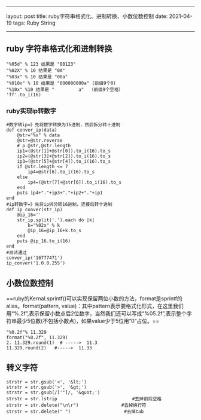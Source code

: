 
---
layout: post
title: ruby字符串格式化、进制转换、小数位数控制
date: 2021-04-19
tags: Ruby String
   
---
## ruby 字符串格式化和进制转换
```
"%05d" % 123 结果是 "00123"
"%02X" % 10 结果是 "0A"
"%03x" % 10 结果是 "00a"
"%010x" % 10 结果是 "000000000a" (前缀9个0)
"%10x" %10 结果是 "         a"  （前缀9个空格）
'ff'.to_i(16)
```
### ruby实现ip转数字
```
#数字转ip=》先将数字转换为16进制，然后拆分转十进制
def conver_ip(data)
    @str="%x" % data
    @str=@str.reverse
    # p @str,@str.length
    ip1=(@str[1]+@str[0]).to_i(16).to_s
    ip2=(@str[3]+@str[2]).to_i(16).to_s
    ip3=(@str[5]+@str[4]).to_i(16).to_s
    if @str.length <= 7
        ip4=@str[6].to_i(16).to_s
    else 
        ip4=(@str[7]+@str[6]).to_i(16).to_s
    end
    puts ip4+"."+ip3+"."+ip2+"."+ip1
end
#ip转数字=》先将ip拆分转16进制，连接后转十进制
def ip_conver(str_ip)
    @ip_16=''
    str_ip.split('.').each do |k|
        k="%02x" % k
        @ip_16=@ip_16+k.to_s
    end
    puts @ip_16.to_i(16)
end
#测试通过
conver_ip('16777471')
ip_conver('1.0.0.255')
```

## 小数位数控制

==ruby的Kernal.sprintf()可以实现保留两位小数的方法，format是sprintf的alias。format(pattern, value)：其中pattern表示要格式化形式，在这里我们用“%.2f”,表示保留小数点后2位数字，当然我们还可以写成“%05.2f”,表示整个字符串最少5位数(不包括小数点)，如果value少于5位用”0”占位。==
```
"%0.2f"% 11.329    
format("%0.2f", 11.329)    
2. 11.329.round(1)  # ----->  11.3      
11.329.round(2)   #----->  11.33
```
## 转义字符
```
strstr = str.gsub('<', '&lt;')  
strstr = str.gsub('>', '&gt;')  
strstr = str.gsub(/['"]/, '&quot;')  
strstr = str.lstrip                            #去掉前后空格  
strstr = str.delete("\n\r")                #去掉换行符  
strstr = str.delete(" ")                    #去掉tab
```
